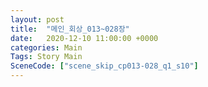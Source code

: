 ```yaml
---
layout: post
title:  "메인_회상_013~028장"
date:   2020-12-10 11:00:00 +0000
categories: Main
Tags: Story Main
SceneCode: ["scene_skip_cp013-028_q1_s10"]
---
```

